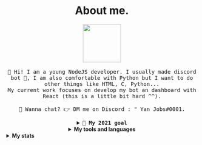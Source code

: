 <!DOCTYPE html>
<html>
  <body>
    <link rel="stylesheet" href="theme.css" />
    <h1 align=center>About me.</h1>
      <p align="center">
    <img src="https://i.pinimg.com/originals/ee/08/82/ee088299f0902b77ede4ce0736ddc6b8.gif" width="100px">
    <br><br>
    <samp>
      👋 Hi! I am a young NodeJS developer. I usually made discord bot 🤖, I am also comfortable with Python but I want to do other things like HTML, C, Python...
      <br>My current work focuses on develop my bot an dashboard with React (this is a little bit hard ^^).
      <br><br> 💬 Wanna chat? 👉 DM me on Discord : " Yan Jobs#0001.
    </samp>
  </p> <samp>
  <details align="center">
    <summary><b> 🔭 My 2021 goal</b></summary>
  I want to finish my discord bot 🤖 but I am not rich 🤑 so to host it :/, <br>
  
  I want to finish my discord dashboard, but... there is the same problem to host it 😭 .
  </details>
    </samp>
    <details align="center">
      <summary><b>My tools and languages</b></summary>
      <img src="https://img.shields.io/badge/-GitHub-181717?style=flat-square&logo=github">
      <img src="https://img.shields.io/badge/-Raspberry%20Pi-C51A4A?style=flat-square&logo=Raspberry-Pi">
      <img src="https://img.shields.io/badge/-MySQL-black?style=flat-square&logo=mysql">
      <img src="https://img.shields.io/badge/-Python-black?style=flat-square&logo=Python">
      <img src="https://img.shields.io/badge/Discord-black?style=flat-square&logo=discord">
   </details>
   <details>
  <summary><b>My stats</b></summary>
  <img src="https://github-readme-stats.vercel.app/api/top-langs/?username=yan-jobs&layout=compact&theme=radical">
</details>
  </body>
</html>
